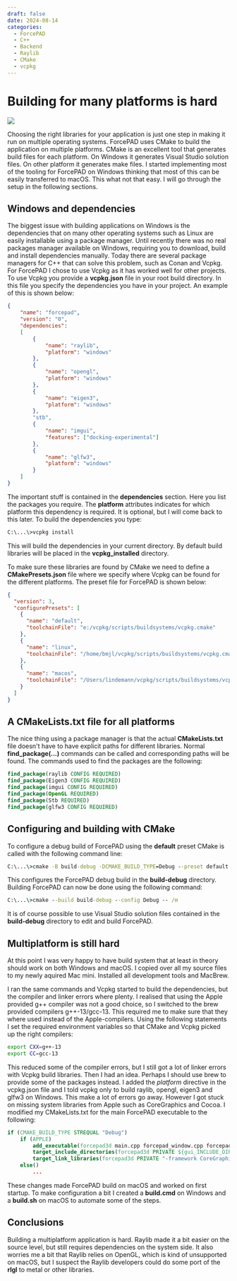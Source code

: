 ```yaml
---
draft: false 
date: 2024-08-14
categories:
  - ForcePAD
  - C++
  - Backend
  - Raylib
  - CMake
  - vcpkg
---
```

# Building for many platforms is hard

![](images/multiplatform.png)

Choosing the right libraries for your application is just one step in making it run on multiple operating systems. ForcePAD uses CMake to build the application on multiple platforms. CMake is an excellent tool that generates build files for each platform. On Windows it generates Visual Studio solution files. On other platform it generates make files. I started implementing most of the tooling for ForcePAD on Windows thinking that most of this can be easily transferred to macOS. This what not that easy. I will go through the setup in the following sections.

<!-- more -->

## Windows and dependencies

The biggest issue with building applications on Windows is the dependencies that on many other operating systems such as Linux are easily installable using a package manager. Until recently there was no real packages manager available on Windows, requiring you to download, build and install dependencies manually. Today there are several package managers for C++ that can solve this problem, such as Conan and Vcpkg. For ForcePAD I chose to use Vcpkg as it has worked well for other projects. To use Vcpkg you provide a **vcpkg.json** file in your root build directory. In this file you specify the dependencies you have in your project. An example of this is shown below:

```json
{
    "name": "forcepad",
    "version": "0",
    "dependencies":
    [
        {
            "name": "raylib",
            "platform": "windows"
        },
        {
            "name": "opengl",
            "platform": "windows"
        },    
        {
            "name": "eigen3",
            "platform": "windows"
        },
        "stb",
        {
            "name": "imgui",
            "features": ["docking-experimental"]
        },
        {
            "name": "glfw3",
            "platform": "windows"
        }
    ]
}
```

The important stuff is contained in the **dependencies** section. Here you list the packages you require. The **platform** attributes indicates for which platform this dependency is required. It is optional, but I will come back to this later. To build the dependencies you type:

```cmd
C:\...\>vcpkg install
```

This will build the dependencies in your current directory. By default build libraries will be placed in the **vcpkg_installed** directory. 

To make sure these libraries are found by CMake we need to define a **CMakePresets.json** file where we specify where Vcpkg can be found for the different platforms. The preset file for ForcePAD is shown below:

```json
{
  "version": 3,
  "configurePresets": [
    {
      "name": "default",
      "toolchainFile": "e:/vcpkg/scripts/buildsystems/vcpkg.cmake"
    },
    {
      "name": "linux",
      "toolchainFile": "/home/bmjl/vcpkg/scripts/buildsystems/vcpkg.cmake"
    },
    {
      "name": "macos",
      "toolchainFile": "/Users/lindemann/vcpkg/scripts/buildsystems/vcpkg.cmake"
    }
  ]
}
```

## A CMakeLists.txt file for all platforms

The nice thing using a package manager is that the actual **CMakeLists.txt** file doesn't have to have explicit paths for different libraries. Normal **find_package(...)** commands can be called and corresponding paths will be found. The commands used to find the packages are the following:

```CMake
find_package(raylib CONFIG REQUIRED)
find_package(Eigen3 CONFIG REQUIRED)
find_package(imgui CONFIG REQUIRED)
find_package(OpenGL REQUIRED)
find_package(Stb REQUIRED) 
find_package(glfw3 CONFIG REQUIRED)
```

## Configuring and building with CMake

To configure a debug build of ForcePAD using the **default** preset CMake is called with the following command line:

```cmd
C:\...\>cmake -B build-debug -DCMAKE_BUILD_TYPE=Debug --preset default
```

This configures the ForcePAD debug build in the **build-debug** directory. Building ForcePAD can now be done using the following command:

```cmd
C:\...\>cmake --build build-debug --config Debug -- /m
```

It is of course possible to use Visual Studio solution files contained in the **build-debug** directory to edit and build ForcePAD.

## Multiplatform is still hard

At this point I was very happy to have build system that at least in theory should work on both Windows and macOS. I copied over all my source files to my newly aquired Mac mini. Installed all development tools and MacBrew. 

I ran the same commands and Vcpkg started to build the dependencies, but the compiler and linker errors where plenty. I realised that using the Apple provided g++ compiler was not a good choice, so I switched to the brew provided compilers g++-13/gcc-13. This required me to make sure that they where used instead of the Apple-compilers. Using the following statements I set the required environment variables so that CMake and Vcpkg picked up the right compilers:

```bash
export CXX=g++-13
export CC=gcc-13
```

This reduced some of the compiler errors, but I still got a lot of linker errors with Vcpkg build libraries. Then I had an idea. Perhaps I should use brew to provide some of the packages instead. I added the *platform* directive in the vcpkg.json file and I told vcpkg only to build raylib, opengl, eigen3 and glfw3 on Windows. This make a lot of errors go away. However I got stuck on missing system libraries from Apple such as CoreGraphics and Cocoa. I modified my CMakeLists.txt for the main ForcePAD executable to the following:

```CMake
if (CMAKE_BUILD_TYPE STREQUAL "Debug")
    if (APPLE)
        add_executable(forcepad3d main.cpp forcepad_window.cpp forcepad_window.h)
        target_include_directories(forcepad3d PRIVATE ${gui_INCLUDE_DIRS} ${raylib_INCLUDE_DIRS})
        target_link_libraries(forcepad3d PRIVATE "-framework CoreGraphics" "-framework Cocoa" "-framework IOKit" "-framework OpenGL" "-framework CoreFoundation" rlimguid guid graphicsd ${raylib_LIBRARIES} OpenGL::GL imgui::imgui glfw)
    else()
        ...
```

These changes made ForcePAD build on macOS and worked on first startup. To make configuration a bit I created a **build.cmd** on Windows and a **build.sh** on macOS to automate some of the steps.

## Conclusions

Building a multiplatform application is hard. Raylib made it a bit easier on the source level, but still requires dependencies on the system side. It also worries me a bit that Raylib relies on OpenGL, which is kind of unsupported on macOS, but I suspect the Raylib developers could do some port of the **rlgl** to metal or other libraries.





